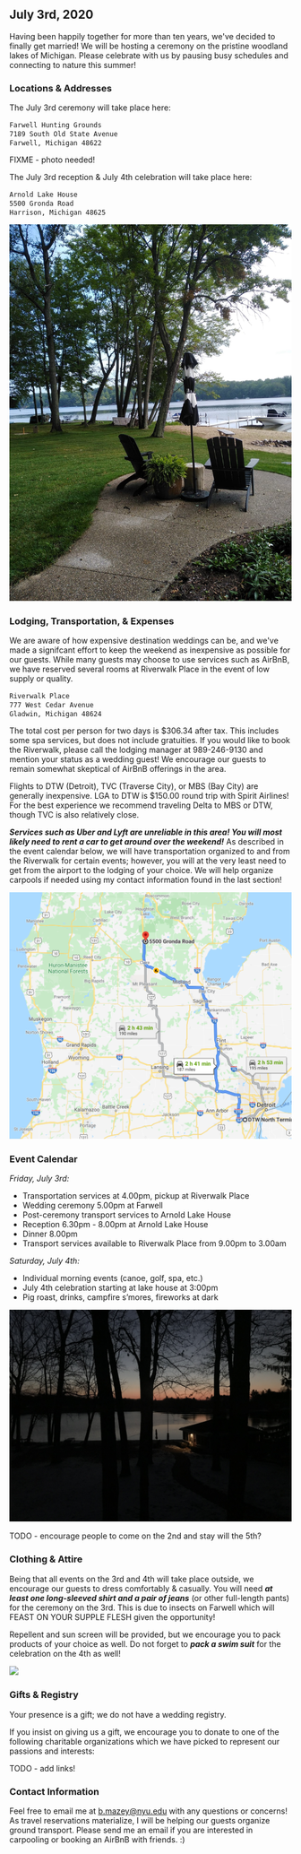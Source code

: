 <link rel="shortcut icon" type="image/png" href="/celebrate/images/favicon-32x32.png">
<link rel="shortcut icon" sizes="32x32" href="/celebrate/images/favicon-32x32.png">

## July 3rd, 2020

Having been happily together for more than ten years, we've decided to finally get married! We will be hosting a ceremony on the pristine woodland lakes of Michigan. Please celebrate with us by pausing busy schedules and connecting to nature this summer!

### Locations & Addresses

The July 3rd ceremony will take place here:

```
Farwell Hunting Grounds
7189 South Old State Avenue
Farwell, Michigan 48622
```

FIXME - photo needed!

The July 3rd reception & July 4th celebration will take place here:

```
Arnold Lake House
5500 Gronda Road
Harrison, Michigan 48625
```

![](/images/lake.jpg)

### Lodging, Transportation, & Expenses

We are aware of how expensive destination weddings can be, and we've made a signifcant effort to keep the weekend as inexpensive as possible for our guests.
While many guests may choose to use services such as AirBnB, we have reserved several rooms at Riverwalk Place in the event of low supply or quality.

```
Riverwalk Place
777 West Cedar Avenue
Gladwin, Michigan 48624
```

The total cost per person for two days is $306.34 after tax. This includes some spa services, but does not include gratuities.
If you would like to book the Riverwalk, please call the lodging manager at 989-246-9130 and mention your status as a wedding guest!
We encourage our guests to remain somewhat skeptical of AirBnB offerings in the area.

Flights to DTW (Detroit), TVC (Traverse City), or MBS (Bay City) are generally inexpensive. LGA to DTW is $150.00 round trip with Spirit Airlines!
For the best experience we recommend traveling Delta to MBS or DTW, though TVC is also relatively close.

***Services such as Uber and Lyft are unreliable in this area! You will most likely need to rent a car to get around over the weekend!***
As described in the event calendar below, we will have transportation organized to and from the Riverwalk for certain events;
however, you will at the very least need to get from the airport to the lodging of your choice.
We will help organize carpools if needed using my contact information found in the last section!

![](/images/route.png)

### Event Calendar

_Friday, July 3rd:_
* Transportation services at 4.00pm, pickup at Riverwalk Place
* Wedding ceremony 5.00pm at Farwell
* Post-ceremony transport services to Arnold Lake House
* Reception 6.30pm - 8.00pm at Arnold Lake House
* Dinner 8.00pm
* Transport services available to Riverwalk Place from 9.00pm to 3.00am

_Saturday, July 4th:_
* Individual morning events (canoe, golf, spa, etc.)
* July 4th celebration starting at lake house at 3:00pm
* Pig roast, drinks, campfire s’mores, fireworks at dark

![](/images/nightscape.jpg)

TODO - encourage people to come on the 2nd and stay will the 5th?

### Clothing & Attire

Being that all events on the 3rd and 4th will take place outside, we encourage our guests to dress comfortably & casually.
You will need ***at least one long-sleeved shirt and a pair of jeans*** (or other full-length pants) for the ceremony on the 3rd.
This is due to insects on Farwell which will FEAST ON YOUR SUPPLE FLESH given the opportunity!

Repellent and sun screen will be provided, but we encourage you to pack products of your choice as well.
Do not forget to ***pack a swim suit*** for the celebration on the 4th as well!

![](/images/lakefront.jpg)

### Gifts & Registry

Your presence is a gift; we do not have a wedding registry.

If you insist on giving us a gift, we encourage you to donate to one of the following charitable organizations which we
have picked to represent our passions and interests:

TODO - add links!

### Contact Information

Feel free to email me at <b.mazey@nyu.edu> with any questions or concerns!
As travel reservations materialize, I will be helping our guests organize ground transport.
Please send me an email if you are interested in carpooling or booking an AirBnB with friends. :)